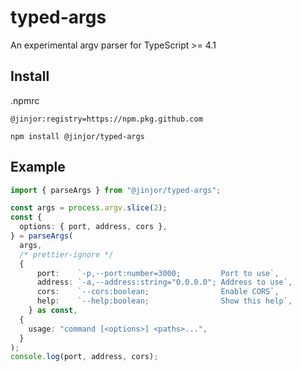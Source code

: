 # typed-args

An experimental argv parser for TypeScript >= 4.1

## Install

.npmrc

```
@jinjor:registry=https://npm.pkg.github.com
```

```
npm install @jinjor/typed-args
```

## Example

```typescript
import { parseArgs } from "@jinjor/typed-args";

const args = process.argv.slice(2);
const {
  options: { port, address, cors },
} = parseArgs(
  args,
  /* prettier-ignore */
  {
      port:    `-p,--port:number=3000;         Port to use`,
      address: `-a,--address:string="0.0.0.0"; Address to use`,
      cors:    `--cors:boolean;                Enable CORS`,
      help:    `--help:boolean;                Show this help`,
    } as const,
  {
    usage: "command [<options>] <paths>...",
  }
);
console.log(port, address, cors);
```
